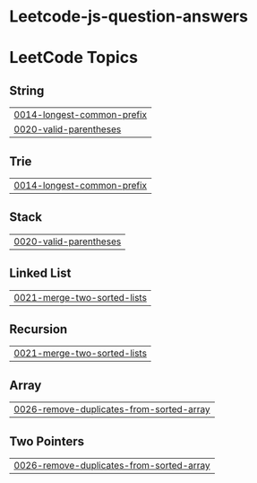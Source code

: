 # Leetcode-js-question-answers
<!---LeetCode Topics Start-->
# LeetCode Topics
## String
|  |
| ------- |
| [0014-longest-common-prefix](https://github.com/Divyanlr/Leetcode-js-question-answers/tree/master/0014-longest-common-prefix) |
| [0020-valid-parentheses](https://github.com/Divyanlr/Leetcode-js-question-answers/tree/master/0020-valid-parentheses) |
## Trie
|  |
| ------- |
| [0014-longest-common-prefix](https://github.com/Divyanlr/Leetcode-js-question-answers/tree/master/0014-longest-common-prefix) |
## Stack
|  |
| ------- |
| [0020-valid-parentheses](https://github.com/Divyanlr/Leetcode-js-question-answers/tree/master/0020-valid-parentheses) |
## Linked List
|  |
| ------- |
| [0021-merge-two-sorted-lists](https://github.com/Divyanlr/Leetcode-js-question-answers/tree/master/0021-merge-two-sorted-lists) |
## Recursion
|  |
| ------- |
| [0021-merge-two-sorted-lists](https://github.com/Divyanlr/Leetcode-js-question-answers/tree/master/0021-merge-two-sorted-lists) |
## Array
|  |
| ------- |
| [0026-remove-duplicates-from-sorted-array](https://github.com/Divyanlr/Leetcode-js-question-answers/tree/master/0026-remove-duplicates-from-sorted-array) |
## Two Pointers
|  |
| ------- |
| [0026-remove-duplicates-from-sorted-array](https://github.com/Divyanlr/Leetcode-js-question-answers/tree/master/0026-remove-duplicates-from-sorted-array) |
<!---LeetCode Topics End-->